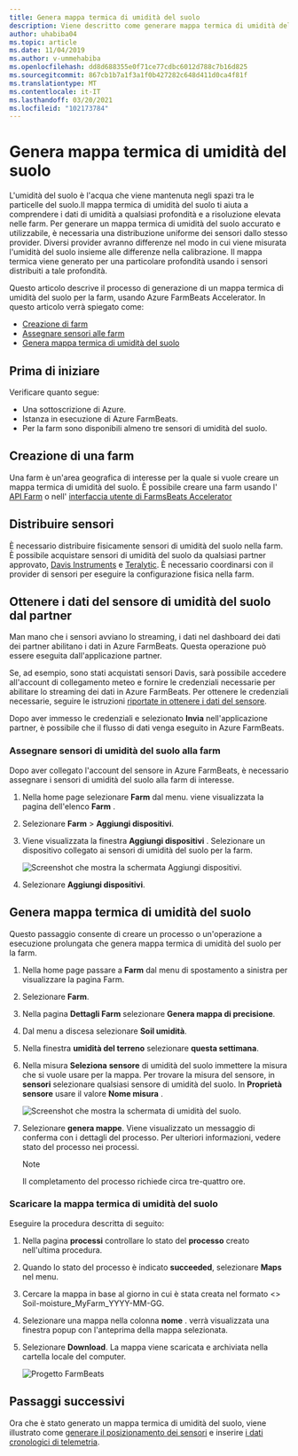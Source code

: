 ```yaml
---
title: Genera mappa termica di umidità del suolo
description: Viene descritto come generare mappa termica di umidità del suolo in Azure FarmBeats
author: uhabiba04
ms.topic: article
ms.date: 11/04/2019
ms.author: v-ummehabiba
ms.openlocfilehash: dd8d688355e0f71ce77cdbc6012d788c7b16d825
ms.sourcegitcommit: 867cb1b7a1f3a1f0b427282c648d411d0ca4f81f
ms.translationtype: MT
ms.contentlocale: it-IT
ms.lasthandoff: 03/20/2021
ms.locfileid: "102173784"
---
```

# <a name="generate-soil-moisture-heatmap"></a>Genera mappa termica di umidità del suolo

L'umidità del suolo è l'acqua che viene mantenuta negli spazi tra le particelle del suolo.Il mappa termica di umidità del suolo ti aiuta a comprendere i dati di umidità a qualsiasi profondità e a risoluzione elevata nelle farm. Per generare un mappa termica di umidità del suolo accurato e utilizzabile, è necessaria una distribuzione uniforme dei sensori dallo stesso provider. Diversi provider avranno differenze nel modo in cui viene misurata l'umidità del suolo insieme alle differenze nella calibrazione. Il mappa termica viene generato per una particolare profondità usando i sensori distribuiti a tale profondità.

Questo articolo descrive il processo di generazione di un mappa termica di umidità del suolo per la farm, usando Azure FarmBeats Accelerator. In questo articolo verrà spiegato come:

- [Creazione di farm](#create-a-farm)
- [Assegnare sensori alle farm](#get-soil-moisture-sensor-data-from-partner)
- [Genera mappa termica di umidità del suolo](#generate-soil-moisture-heatmap)

## <a name="before-you-begin"></a>Prima di iniziare

Verificare quanto segue:  

- Una sottoscrizione di Azure.
- Istanza in esecuzione di Azure FarmBeats.
- Per la farm sono disponibili almeno tre sensori di umidità del suolo.

## <a name="create-a-farm"></a>Creazione di una farm

Una farm è un'area geografica di interesse per la quale si vuole creare un mappa termica di umidità del suolo. È possibile creare una farm usando l' [API Farm](https://aka.ms/FarmBeatsDatahubSwagger) o nell' [interfaccia utente di FarmsBeats Accelerator](manage-farms-in-azure-farmbeats.md#create-farms)

## <a name="deploy-sensors"></a>Distribuire sensori

È necessario distribuire fisicamente sensori di umidità del suolo nella farm. È possibile acquistare sensori di umidità del suolo da qualsiasi partner approvato, [Davis Instruments](https://www.davisinstruments.com/product/enviromonitor-gateway/) e [Teralytic](https://teralytic.com/). È necessario coordinarsi con il provider di sensori per eseguire la configurazione fisica nella farm.

## <a name="get-soil-moisture-sensor-data-from-partner"></a>Ottenere i dati del sensore di umidità del suolo dal partner

Man mano che i sensori avviano lo streaming, i dati nel dashboard dei dati dei partner abilitano i dati in Azure FarmBeats. Questa operazione può essere eseguita dall'applicazione partner.

Se, ad esempio, sono stati acquistati sensori Davis, sarà possibile accedere all'account di collegamento meteo e fornire le credenziali necessarie per abilitare lo streaming dei dati in Azure FarmBeats. Per ottenere le credenziali necessarie, seguire le istruzioni [riportate in ottenere i dati del sensore](get-sensor-data-from-sensor-partner.md#get-sensor-data-from-sensor-partners).

Dopo aver immesso le credenziali e selezionato **Invia** nell'applicazione partner, è possibile che il flusso di dati venga eseguito in Azure FarmBeats.

### <a name="assign-soil-moisture-sensors-to-the-farm"></a>Assegnare sensori di umidità del suolo alla farm

Dopo aver collegato l'account del sensore in Azure FarmBeats, è necessario assegnare i sensori di umidità del suolo alla farm di interesse.

1.  Nella home page selezionare **Farm** dal menu. viene visualizzata la pagina dell'elenco **Farm** .
2.  Selezionare **Farm**  >  **Aggiungi dispositivi**.
3.  Viene visualizzata la finestra **Aggiungi dispositivi** . Selezionare un dispositivo collegato ai sensori di umidità del suolo per la farm.

    ![Screenshot che mostra la schermata Aggiungi dispositivi.](./media/get-sensor-data-from-sensor-partner/add-devices-1.png)

4. Selezionare **Aggiungi dispositivi**.     

## <a name="generate-soil-moisture-heatmap"></a>Genera mappa termica di umidità del suolo

Questo passaggio consente di creare un processo o un'operazione a esecuzione prolungata che genera mappa termica di umidità del suolo per la farm.

1.  Nella home page passare a **Farm** dal menu di spostamento a sinistra per visualizzare la pagina Farm.
2.  Selezionare **Farm**.
3.  Nella pagina **Dettagli Farm** selezionare **Genera mappa di precisione**.
4.  Dal menu a discesa selezionare **Soil umidità**.
5.  Nella finestra **umidità del terreno** selezionare **questa settimana**.
6.  Nella misura **Seleziona** **sensore** di umidità del suolo immettere la misura che si vuole usare per la mappa.
    Per trovare la misura del sensore, in **sensori** selezionare qualsiasi sensore di umidità del suolo. In **Proprietà sensore** usare il valore **Nome misura** .

    ![Screenshot che mostra la schermata di umidità del suolo.](./media/get-sensor-data-from-sensor-partner/soil-moisture-1.png)


7.  Selezionare **genera mappe**.
    Viene visualizzato un messaggio di conferma con i dettagli del processo. Per ulteriori informazioni, vedere stato del processo nei processi.

    >[!NOTE]
    > Il completamento del processo richiede circa tre-quattro ore.

### <a name="download-the-soil-moisture-heatmap"></a>Scaricare la mappa termica di umidità del suolo

Eseguire la procedura descritta di seguito:

1. Nella pagina **processi** controllare lo stato del **processo** creato nell'ultima procedura.
2. Quando lo stato del processo è indicato **succeeded**, selezionare **Maps** nel menu.
3. Cercare la mappa in base al giorno in cui è stata creata nel formato <> Soil-moisture_MyFarm_YYYY-MM-GG.
4. Selezionare una mappa nella colonna **nome** . verrà visualizzata una finestra popup con l'anteprima della mappa selezionata.
5. Selezionare **Download**. La mappa viene scaricata e archiviata nella cartella locale del computer.

    ![Progetto FarmBeats](./media/get-sensor-data-from-sensor-partner/download-soil-moisture-map-1.png)

## <a name="next-steps"></a>Passaggi successivi

Ora che è stato generato un mappa termica di umidità del suolo, viene illustrato come [generare il posizionamento dei sensori](generate-maps-in-azure-farmbeats.md#sensor-placement-map) e inserire [i dati cronologici di telemetria](ingest-historical-telemetry-data-in-azure-farmbeats.md). 
